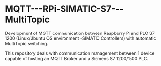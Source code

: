 # MQTT---RPi-SIMATIC-S7---MultiTopic
Development of MQTT communication between Raspberry Pi and PLC S7 1200 (Linux/Ubuntu OS environment -SIMATIC Controllers) with automatic MultiTopic switching.

This repository deals with communication management between 1 device capable of hosting an MQTT Broker and a Siemens S7 1200/1500 PLC.
